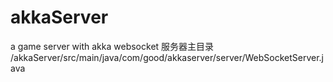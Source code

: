 akkaServer
==========

a game server with akka
websocket 服务器主目录
/akkaServer/src/main/java/com/good/akkaserver/server/WebSocketServer.java
